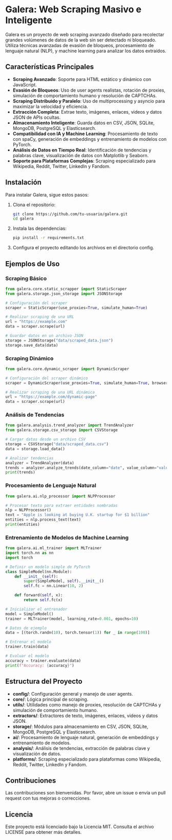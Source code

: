 # Galera: Web Scraping Masivo e Inteligente

Galera es un proyecto de web scraping avanzado diseñado para recolectar grandes volúmenes de datos de la web sin ser detectado ni bloqueado. Utiliza técnicas avanzadas de evasión de bloqueos, procesamiento de lenguaje natural (NLP), y machine learning para analizar los datos extraídos.

## Características Principales

- **Scraping Avanzado**: Soporte para HTML estático y dinámico con JavaScript.
- **Evasión de Bloqueos**: Uso de user agents realistas, rotación de proxies, simulación de comportamiento humano y resolución de CAPTCHAs.
- **Scraping Distribuido y Paralelo**: Uso de multiprocessing y asyncio para maximizar la velocidad y eficiencia.
- **Extracción Completa**: Extrae texto, imágenes, enlaces, videos y datos JSON de APIs ocultas.
- **Almacenamiento Inteligente**: Guarda datos en CSV, JSON, SQLite, MongoDB, PostgreSQL y Elasticsearch.
- **Compatibilidad con IA y Machine Learning**: Procesamiento de texto con spaCy, generación de embeddings y entrenamiento de modelos con PyTorch.
- **Análisis de Datos en Tiempo Real**: Identificación de tendencias y palabras clave, visualización de datos con Matplotlib y Seaborn.
- **Soporte para Plataformas Complejas**: Scraping especializado para Wikipedia, Reddit, Twitter, LinkedIn y Fandom.

## Instalación

Para instalar Galera, sigue estos pasos:

1. Clona el repositorio:
   ```bash
   git clone https://github.com/tu-usuario/galera.git
   cd galera
   ```

2. Instala las dependencias:
   ```bash
   pip install -r requirements.txt
   ```

3. Configura el proyecto editando los archivos en el directorio config.

## Ejemplos de Uso

### Scraping Básico
```python
from galera.core.static_scrapper import StaticScraper
from galera.storage.json_storage import JSONStorage

# Configuración del scraper
scraper = StaticScraper(use_proxies=True, simulate_human=True)

# Realizar scraping de una URL
url = "https://example.com"
data = scraper.scrape(url)

# Guardar datos en un archivo JSON
storage = JSONStorage("data/scraped_data.json")
storage.save_data(data)
```

### Scraping Dinámico
```python
from galera.core.dynamic_scraper import DynamicScraper

# Configuración del scraper dinámico
scraper = DynamicScraper(use_proxies=True, simulate_human=True, browser_type="chrome")

# Realizar scraping de una URL dinámica
url = "https://example.com/dynamic-page"
data = scraper.scrape(url)
```

### Análisis de Tendencias
```python
from galera.analysis.trend_analyzer import TrendAnalyzer
from galera.storage.csv_storage import CSVStorage

# Cargar datos desde un archivo CSV
storage = CSVStorage("data/scraped_data.csv")
data = storage.load_data()

# Analizar tendencias
analyzer = TrendAnalyzer(data)
trends = analyzer.analyze_trends(date_column="date", value_column="value")
print(trends)
```

### Procesamiento de Lenguaje Natural
```python
from galera.ai.nlp_processor import NLPProcessor

# Procesar texto para extraer entidades nombradas
nlp = NLPProcessor()
text = "Apple is looking at buying U.K. startup for $1 billion"
entities = nlp.process_text(text)
print(entities)
```

### Entrenamiento de Modelos de Machine Learning
```python
from galera.ai.ml_trainer import MLTrainer
import torch.nn as nn
import torch

# Definir un modelo simple de PyTorch
class SimpleModel(nn.Module):
    def __init__(self):
        super(SimpleModel, self).__init__()
        self.fc = nn.Linear(10, 2)

    def forward(self, x):
        return self.fc(x)

# Inicializar el entrenador
model = SimpleModel()
trainer = MLTrainer(model, learning_rate=0.001, epochs=10)

# Datos de ejemplo
data = [(torch.randn(10), torch.tensor(1)) for _ in range(100)]

# Entrenar el modelo
trainer.train(data)

# Evaluar el modelo
accuracy = trainer.evaluate(data)
print(f"Accuracy: {accuracy}")
```

## Estructura del Proyecto

- **config/**: Configuración general y manejo de user agents.
- **core/**: Lógica principal de scraping.
- **utils/**: Utilidades como manejo de proxies, resolución de CAPTCHAs y simulación de comportamiento humano.
- **extractors/**: Extractores de texto, imágenes, enlaces, videos y datos JSON.
- **storage/**: Módulos para almacenamiento en CSV, JSON, SQLite, MongoDB, PostgreSQL y Elasticsearch.
- **ai/**: Procesamiento de lenguaje natural, generación de embeddings y entrenamiento de modelos.
- **analysis/**: Análisis de tendencias, extracción de palabras clave y visualización de datos.
- **platforms/**: Scraping especializado para plataformas como Wikipedia, Reddit, Twitter, LinkedIn y Fandom.

## Contribuciones

Las contribuciones son bienvenidas. Por favor, abre un issue o envía un pull request con tus mejoras o correcciones.

## Licencia

Este proyecto está licenciado bajo la Licencia MIT. Consulta el archivo LICENSE para obtener más detalles.